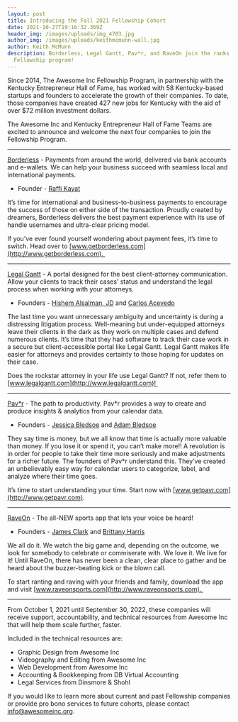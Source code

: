 ```yaml
---
layout: post
title: Introducing the Fall 2021 Fellowship Cohort
date: 2021-10-27T19:16:32.369Z
header_img: /images/uploads/img_4703.jpg
author_img: /images/uploads/keithmcmunn-wall.jpg
author: Keith McMunn
description: Borderless, Legal Gantt, Pav*r, and RaveOn join the ranks of our
  Fellowship program!
---
```

Since 2014, The Awesome Inc Fellowship Program, in partnership with the Kentucky Entrepreneur Hall of Fame, has worked with 58 Kentucky-based startups and founders to accelerate the growth of their companies. To date, those companies have created 427 new jobs for Kentucky with the aid of over $72 million investment dollars.

The Awesome Inc and Kentucky Entrepreneur Hall of Fame Teams are excited to announce and welcome the next four companies to join the Fellowship Program. 

- - -

[Borderless](https://getborderless.com/) - Payments from around the world, delivered via bank accounts and e-wallets. We can help your business succeed with seamless local and international payments. 

* Founder - [Raffi Kayat](https://www.linkedin.com/in/raffi-kayat)

It’s time for international and business-to-business payments to encourage the success of those on either side of the transaction. Proudly created by dreamers, Borderless delivers the best payment experience with its use of handle usernames and ultra-clear pricing model. 

If you’ve ever found yourself wondering about payment fees, it’s time to switch. Head over to [www.getborderless.com](http://www.getborderless.com). 

- - -

[Legal Gantt](https://legalgantt.com/) - A portal designed for the best client-attorney communication. Allow your clients to track their cases’ status and understand the legal process when working with your attorneys.

* Founders - [Hishem Alsalman, JD](https://www.linkedin.com/in/hishemalsalman) and [Carlos Acevedo](https://www.linkedin.com/in/carlos-acevedo-cas)

The last time you want unnecessary ambiguity and uncertainty is during a distressing litigation process. Well-meaning but under-equipped attorneys leave their clients in the dark as they work on multiple cases and defend numerous clients. It’s time that they had software to track their case work in a secure but client-accessible portal like Legal Gantt. Legal Gantt makes life easier for attorneys and provides certainty to those hoping for updates on their case. 

Does the rockstar attorney in your life use Legal Gantt? If not, refer them to [www.legalgantt.com](http://www.legalgantt.com)! 

- - -

[Pav*r](https://getpavr.com/) - The path to productivity. Pav*r provides a way to create and produce insights & analytics from your calendar data.

* Founders - [Jessica Bledsoe](https://www.linkedin.com/in/jessbledsoe) and [Adam Bledsoe](https://www.linkedin.com/in/adam-bledsoe-87773168)

They say time is money, but we all know that time is actually more valuable than money. If you lose it or spend it, you can’t make more!! A revolution is in order for people to take their time more seriously and make adjustments for a richer future. The founders of Pav*r understand this. They’ve created an unbelievably easy way for calendar users to categorize, label, and analyze where their time goes. 

It’s time to start understanding your time. Start now with [www.getpavr.com](http://www.getpavr.com).

- - -

[RaveOn](https://raveonsports.com/) - The all-NEW sports app that lets your voice be heard! ​​

* Founders - [James Clark](https://www.linkedin.com/in/james-clark-1a585a91) and [Brittany Harris](https://www.linkedin.com/in/brittany-harris-21332617a)

We all do it. We watch the big game and, depending on the outcome, we look for somebody to celebrate or commiserate with. We love it. We live for it! Until RaveOn, there has never been a clean, clear place to gather and be heard about the buzzer-beating kick or the blown call.

To start ranting and raving with your friends and family, download the app and visit [www.raveonsports.com](http://www.raveonsports.com). 

- - -

From October 1, 2021 until September 30, 2022, these companies will receive support, accountability, and technical resources from Awesome Inc that will help them scale further, faster. 

Included in the technical resources are:

* Graphic Design from Awesome Inc
* Videography and Editing from Awesome Inc
* Web Development from Awesome Inc
* Accounting & Bookkeeping from DB Virtual Accounting
* Legal Services from Dinsmore & Shohl

If you would like to learn more about current and past Fellowship companies or provide pro bono services to future cohorts, please contact info@awesomeinc.org.